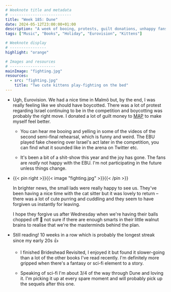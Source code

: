 ```yaml
---
# Weeknote title and metadata
# ---------------------------
title: "Week 185: Dune"
date: 2024-05-12T23:00:00+01:00
description: "A week of booing, protests, guilt donations, unhappy fans, a happy welcome home, a planned loss of balls, a good reading streak, and enjoying sci-fi."
tags: ["Music", "Books", "Holiday", "Eurovision", "Kittens"]

# Weeknote display
# ----------------
highlight: "orange"

# Images and resources
# --------------------
mainImage: "fighting.jpg"
resources:
  - src: "fighting.jpg"
    title: "Two cute kittens play-fighting on the bed"
---
```


  * Ugh, Eurovision. We had a nice time in Malmö but, by the end, I was really feeling like we should have boycotted. There was a lot of protest regarding Israel continuing to be in the competition and boycotting was probably the right move. I donated a lot of guilt money to [MAP](https://www.map.org.uk/) to make myself feel better.

    * You can hear me booing and yelling in some of the videos of the second semi-final rehearsal, which is funny and weird. The EBU played fake cheering over Israel's act later in the competition, you can find what it sounded like in the arena on Twitter etc.

    * It's been a bit of a shit-show this year and the joy has gone. The fans are _really_ not happy with the EBU. I'm not participating in the future unless things change.

  * {{< pin right >}}{{< image "fighting.jpg" >}}{{< /pin >}}

    In brighter news, the small lads were really happy to see us. They've been having a nice time with the cat sitter but it was lovely to return – there was a lot of cute purring and cuddling and they seem to have forgiven us instantly for leaving.

    I hope they forgive us after Wednesday when we're having their balls chopped off 🥲 not sure if there are enough smarts in their little walnut brains to realise that we're the masterminds behind the plan.

  * Still reading! 10 weeks in a row which is probably the longest streak since my early 20s :+1:

    * I finished Brideshead Revisited, I enjoyed it but found it slower-going than a lot of the other books I've read recently. I'm definitely more gripped when there's a fantasy or sci-fi element to a story.

    * Speaking of sci-fi I'm about 3/4 of the way through Dune and loving it. I'm picking it up at every spare moment and will probably pick up the sequels after this one.
